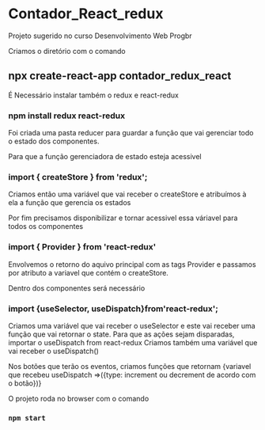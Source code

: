 # Contador_React_redux
Projeto sugerido no curso Desenvolvimento Web Progbr

Criamos o diretório com o comando 
## npx create-react-app contador_redux_react

É Necessário instalar também o redux e react-redux
### npm install redux react-redux

Foi criada uma pasta reducer para guardar a função que vai gerenciar todo o estado dos componentes.

Para que a função gerenciadora de estado esteja acessivel 
### import { createStore } from 'redux';  

Criamos então uma variável que vai receber o createStore e atribuímos à ela a função que gerencia os estados

Por fim precisamos disponibilizar e tornar acessivel essa váriavel para todos os componentes
### import { Provider } from 'react-redux'

Envolvemos o retorno do aquivo principal com as tags Provider e passamos por atributo a variavel que contém o createStore.

Dentro dos componentes será necessário
### import {useSelector, useDispatch}from'react-redux';

Criamos uma variável que vai receber o useSelector e este vai receber uma função que vai retornar o state.
Para que as ações sejam disparadas, importar o  useDispatch from react-redux 
Criamos também uma variável que vai receber o useDispatch()

Nos botões que terão os eventos, criamos funções que retornam {variavel que recebeu useDispatch =>({type: increment ou decrement de acordo com o botão})}


O projeto roda no browser com o comando
### `npm start`


